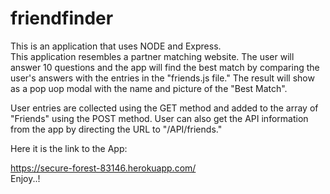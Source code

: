 # friendfinder

This is an application that uses NODE and Express.<br>
This application resembles a partner matching website. The user will answer 10 questions and the app will find the best match by comparing the user's answers with the entries in the "friends.js file."
The result will show as a pop uop modal with the name and picture of the "Best Match".

User entries are collected using the GET method and added to the array of "Friends" using the POST method. User can also get the API information from the app by directing the URL to "/API/friends."


Here it is the link to the App:<br>

https://secure-forest-83146.herokuapp.com/
<br>
Enjoy..!
